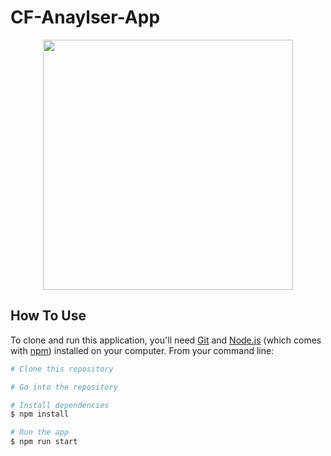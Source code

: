 # CF-Anaylser-App

<div align="center">
    <img src="/App-Screenshot" width="400px"</img> 
</div>

## How To Use

To clone and run this application, you'll need [Git](https://git-scm.com) and [Node.js](https://nodejs.org/en/download/) (which comes with [npm](http://npmjs.com)) installed on your computer. From your command line:

```bash
# Clone this repository

# Go into the repository

# Install dependencies
$ npm install

# Run the app
$ npm run start
```
